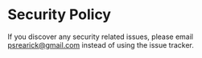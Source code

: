 # Security Policy

If you discover any security related issues, please email psrearick@gmail.com instead of using the issue tracker.
